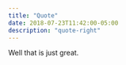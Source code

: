 ```yaml
---
title: "Quote"
date: 2018-07-23T11:42:00-05:00
description: "quote-right"
---
```

<i class="fas fa-quote-left fa-2x fa-pull-left"></i>
<i class="fas fa-quote-right fa-2x fa-pull-right"></i>
Well that is just great.